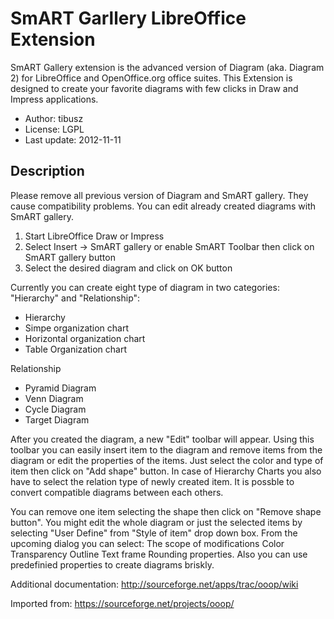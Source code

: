 # SmART Garllery LibreOffice Extension
SmART Gallery extension is the advanced version of Diagram (aka. Diagram 2) for LibreOffice and OpenOffice.org office suites. This Extension is designed to create your favorite diagrams with few clicks in Draw and Impress applications.

* Author: tibusz
* License: LGPL
* Last update: 2012-11-11

## Description
Please remove all previous version of Diagram and SmART gallery. They cause compatibility problems. You can edit already created diagrams with SmART gallery.
1. Start LibreOffice Draw or Impress
2. Select Insert → SmART gallery or enable SmART Toolbar then click on SmART gallery button
3. Select the desired diagram and click on OK button

Currently you can create eight type of diagram in two categories: "Hierarchy" and "Relationship":
* Hierarchy
* Simpe organization chart
* Horizontal organization chart
* Table Organization chart

Relationship
* Pyramid Diagram
* Venn Diagram
* Cycle Diagram
* Target Diagram

After you created the diagram, a new "Edit" toolbar will appear. Using this toolbar you can easily insert item to the diagram and remove items from the diagram or edit the properties of the items. Just select the color and type of item then click on "Add shape" button. In case of Hierarchy Charts you also have to select the relation type of newly created item. It is possble to convert compatible diagrams between each others.

You can remove one item selecting the shape then click on "Remove shape button". You might edit the whole diagram or just the selected items by selecting "User Define" from "Style of item" drop down box. From the upcoming dialog you can select: The scope of modifications Color Transparency Outline Text frame Rounding properties. Also you can use predefinied properties to create diagrams briskly.

Additional documentation: http://sourceforge.net/apps/trac/ooop/wiki

Imported from: https://sourceforge.net/projects/ooop/
